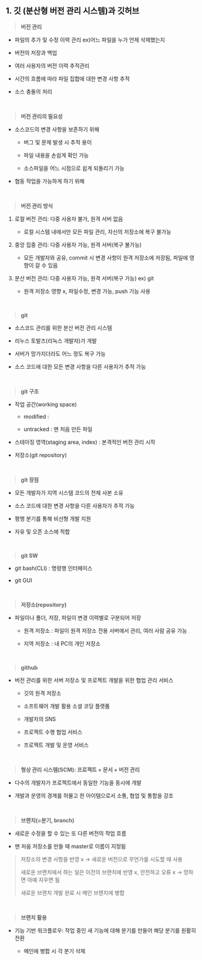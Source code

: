 ## 1. 깃 (분산형 버전 관리 시스템)과 깃허브

>**버전 관리**
- 파일의 추가 및 수정 이력 관리 ex)어느 파일을 누가 언제 삭제했는지

- 버전의 저장과 백업

- 여러 사용자의 버전 이력 추적관리

- 시간의 흐름에 따라 파일 집합에 대한 변경 사항 추적

- 소스 충돌의 처리
<br>

>**버전 관리의 필요성**
- 소스코드의 변경 사항을 보존하기 위해 
     
     + 버그 및 문제 발생 시 추적 용이
     
     + 파일 내용을 손쉽게 확인 가능
     
     + 소스파일을 어느 시점으로 쉽게 되돌리기 가능
     
- 협동 작업을 가능하게 하기 위해
<br>

>**버전 관리 방식**
1. 로컬 버전 관리:  다중 사용자 불가, 원격 서버 없음  
  
     - 로컬 시스템 내에서만 모든 파일 관리, 자신의 저장소에 복구 불가능
     
2. 중앙 집중 관리:  다중 사용자 가능, 원격 서버(복구 불가능)  

     - 모든 개발자와 공유, commit 시 변경 사항이 원격 저장소에 저장됨, 파일에 영향이 갈 수 있음

3. 분산 버전 관리:  다중 사용자 가능, 원격 서버(복구 가능) ex) git  

     - 원격 저장소 영향 x, 파일수정, 변경 가능, push 기능 사용

<br>

> **git**
- 소스코드 관리를 위한 분산 버전 관리 시스템

- 리누스 토발즈(리눅스 개발자)가 개발

- 서버가 망가지더라도 어느 정도 복구 가능 

- 소스 코드에 대한 모든 변경 사항을 다른 사용자가 추적 가능
  
<br>

>**git 구조**

- 작업 공간(working space)

     - modified : 
     
     - untracked : 맨 처음 만든 파일
     
- 스테이징 영역(staging area, index) : 본격적인 버전 관리 시작

- 저장소(git repository)

<br>

> **git 장점**
- 모든 개발자가 지역 시스템 코드의 전체 사본 소유

- 소스 코드에 대한 변경 사항을 다른 사용자가 추적 가능

- 평행 분기를 통해 비선형 개발 지원

- 자유 및 오픈 소스에 적합

<br>

> **git SW**
- git bash(CLI) : 명령행 인터페이스

- git GUI

<br>

> **저장소(repository)**
- 파일이나 폴더, 저장, 파일이 변경 이력별로 구분되어 저장

     - 원격 저장소 : 파일이 원격 저장소 전용 서버에서 관리, 여러 사람 공유 가능
    
     - 지역 저장소 : 내 PC의 개인 저장소 

<br>

>**github**

- 버전 관리를 위한 서버 저장소 및 프로젝트 개발을 위한 협업 관리 서비스

     - 깃의 원격 저장소
     
     - 소프트웨어 개발 활용 소셜 코딩 플랫폼

     - 개발자의 SNS     
    
     - 프로젝트 수행 협업 서비스 
      
     - 프로젝트 개발 및 운영 서비스
<br>

>**형상 관리 시스템(SCM): 프로젝트 + 문서 + 버전 관리**

- 다수의 개발자가 프로젝트에서 동일한 기능을 동시에 개발 

- 개발과 운영의 경계를 허물고 한 아이템으로서 소통, 협업 및 통합을 강조
<br>

>**브랜치(=분기, branch)**

- 새로운 수정을 할 수 있는 또 다른 버전의 작업 흐름

- 맨 처음 저장소를 만들 때 master로 이름이 지정됨

> 저장소의 변경 사항을 반영 x -> 새로운 버전으로 무언가를 시도할 때 사용
> 
> 새로운 브랜치에서 하는 일은 이전의 브랜치에 반영 x, 안전하고 오류 x -> 망하면 아예 지우면 됨
> 
> 새로운 브랜치 개발 완료 시 메인 브랜치에 병합

<br>

> **브랜치 활용**

- 기능 기반 워크플로우: 작업 중인 새 기능에 대해 분기를 만들어 해당 분기를 원활히 전환 

     - 메인에 병합 시 각 분기 삭제 
